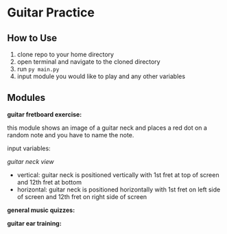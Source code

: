 # Guitar Practice

## How to Use

1. clone repo to your home directory
2. open terminal and navigate to the cloned directory
3. run `py main.py`
4. input module you would like to play and any other variables

## Modules

**guitar fretboard exercise:**

this module shows an image of a guitar neck and places a red dot on a random note and you have to name the note.

input variables:

*guitar neck view*
- vertical: guitar neck is positioned vertically with 1st fret at top of screen and 12th fret at bottom
- horizontal: guitar neck is positioned horizontally with 1st fret on left side of screen and 12th fret on right side of screen

**general music quizzes:**

**guitar ear training:**

